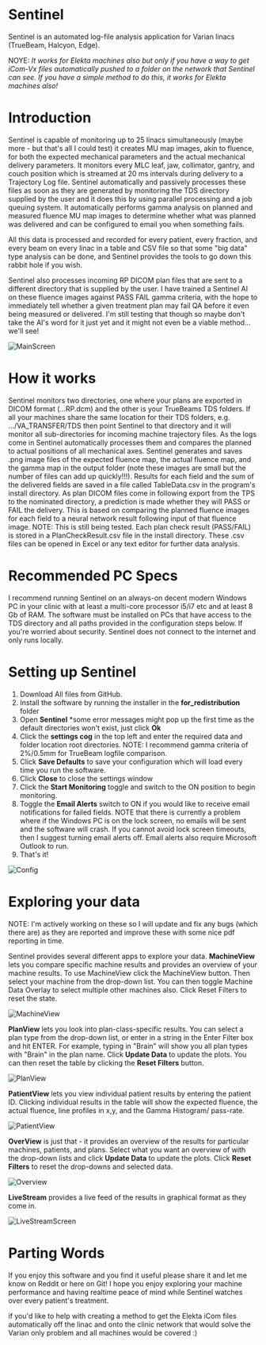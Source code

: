 # Sentinel

Sentinel is an automated log-file analysis application for Varian linacs (TrueBeam, Halcyon, Edge). 

NOYE: *It works for Elekta machines also but only if you have a way to get iCom-Vx files automatically pushed to a folder on the network that Sentinel can see. If you have a simple method to do this, it works for Elekta machines also!*

# Introduction

Sentinel is capable of monitoring up to 25 linacs simultaneously (maybe more - but that's all I could test) it creates MU map images, akin to fluence, for both the expected mechanical parameters and the actual mechanical delivery parameters. It monitors every MLC leaf, jaw, collimator, gantry, and couch position which is streamed at 20 ms intervals during delivery to a Trajectory Log file. Sentinel automatically and passively processes these files as soon as they are generated by monitoring the TDS directory supplied by the user and it does this by using parallel processing and a job queuing system. It automatically performs gamma analysis on planned and measured fluence MU map images to determine whether what was planned was delivered and can be configured to email you when something fails.

All this data is processed and recorded for every patient, every fraction, and every beam on every linac in a table and CSV file so that some "big data" type analysis can be done, and Sentinel provides the tools to go down this rabbit hole if you wish.

Sentinel also processes incoming RP DICOM plan files that are sent to a different directory that is supplied by the user. I have trained a Sentinel AI on these fluence images against PASS FAIL gamma criteria, with the hope to immediately tell whether a given treatment plan may fail QA before it even being measured or delivered. I'm still testing that though so maybe don't take the AI's word for it just yet and it might not even be a viable method... we'll see!


![MainScreen](https://github.com/IsoAnalytica/Sentinel-Public/assets/101543023/2624aeab-e177-479e-8876-1ded36490ce2)


# How it works

Sentinel monitors two directories, one where your plans are exported in DICOM format (...RP.dcm) and the other is your TrueBeams TDS folders. If all your machines share the same location for their TDS folders, e.g. .../VA_TRANSFER/TDS then point Sentinel to that directory and it will monitor all sub-directories for incoming machine trajectory files. As the logs come in Sentinel automatically processes them and compares the planned to actual positions of all mechanical axes. Sentinel generates and saves .png image files of the expected fluence map, the actual fluence map, and the gamma map in the output folder (note these images are small but the number of files can add up quickly!!!). Results for each field and the sum of the delivered fields are saved in a file called TableData.csv in the program's install directory. As plan DICOM files come in following export from the TPS to the nominated directory, a prediction is made whether they will PASS or FAIL the delivery. This is based on comparing the planned fluence images for each field to a neural network result following input of that fluence image. NOTE: This is still being tested. Each plan check result (PASS/FAIL) is stored in a PlanCheckResult.csv file in the install directory. These .csv files can be opened in Excel or any text editor for further data analysis. 

# Recommended PC Specs

I recommend running Sentinel on an always-on decent modern Windows PC in your clinic with at least a multi-core processor i5/i7 etc and at least 8 Gb of RAM. The software must be installed on PCs that have access to the TDS directory and all paths provided in the configuration steps below. If you're worried about security. Sentinel does not connect to the internet and only runs locally. 

# Setting up Sentinel

1. Download All files from GitHub.
2. Install the software by running the installer in the **for_redistribution** folder
3. Open **Sentinel** *some error messages might pop up the first time as the default directories won't exist, just click **Ok**
4. Click the **settings cog** in the top left and enter the required data and folder location root directories. NOTE: I recommend gamma criteria of 2%/0.5mm for TrueBeam logfile comparison.
5. Click **Save Defaults** to save your configuration which will load every time you run the software.
6. Click **Close** to close the settings window
7. Click the **Start Monitoring** toggle and switch to the ON position to begin monitoring.
8. Toggle the **Email Alerts** switch to ON if you would like to receive email notifications for failed fields. NOTE that there is currently a problem where if the Windows PC is on the lock screen, no emails will be sent and the software will crash. If you cannot avoid lock screen timeouts, then I suggest turning email alerts off. Email alerts also require Microsoft Outlook to run.
9. That's it!
    
![Config](https://github.com/IsoAnalytica/Sentinel-Public/assets/101543023/6a153d0d-749b-42dd-9ce8-cd6f32e0aaeb)



# Exploring your data

NOTE: I'm actively working on these so I will update and fix any bugs (which there are) as they are reported and improve these with some nice pdf reporting in time.

Sentinel provides several different apps to explore your data. **MachineView** lets you compare specific machine results and provides an overview of your machine results. To use MachineView click the MachineView button. Then select your machine from the drop-down list. You can then toggle Machine Data Overlay to select multiple other machines also. Click Reset Filters to reset the state.

![MachineView](https://github.com/IsoAnalytica/Sentinel-Public/assets/101543023/4725920c-30be-422f-87ca-fb055759fe53)

**PlanView** lets you look into plan-class-specific results. You can select a plan type from the drop-down list, or enter in a string in the Enter Filter box and hit ENTER. For example, typing in "Brain" will show you all plan types with "Brain" in the plan name. Click **Update Data** to update the plots. You can then reset the table by clicking the **Reset Filters** button.

![PlanView](https://github.com/IsoAnalytica/Sentinel-Public/assets/101543023/679b89ba-8c76-4d7f-9be4-38a2c6d56580)

**PatientView** lets you view individual patient results by entering the patient ID. Clicking individual results in the table will show the expected fluence, the actual fluence, line profiles in x,y, and the Gamma Histogram/ pass-rate. 

![PatientView](https://github.com/IsoAnalytica/Sentinel-Public/assets/101543023/bf56674e-bdd0-43e2-bd59-e035dfe279f7)

**OverView** is just that - it provides an overview of the results for particular machines, patients, and plans. Select what you want an overview of with the drop-down lists and click **Update Data** to update the plots. Click **Reset Filters** to reset the drop-downs and selected data. 

![Overview](https://github.com/IsoAnalytica/Sentinel-Public/assets/101543023/368bc4ad-dfa1-4009-bb99-45e47b6916f9)

**LiveStream** provides a live feed of the results in graphical format as they come in. 

![LiveStreamScreen](https://github.com/IsoAnalytica/Sentinel-Public/assets/101543023/8a114942-a1c3-495c-b94a-8fc926929b69)

# Parting Words

If you enjoy this software and you find it useful please share it and let me know on Reddit or here on Git! I hope you enjoy exploring your machine performance and having realtime peace of mind while Sentinel watches over every patient's treatment.

if you'd like to help with creating a method to get the Elekta iCom files automatically off the linac and onto the clinic network that would solve the Varian only problem and all machines would be covered :)
